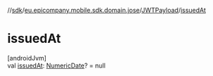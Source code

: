//[sdk](../../../index.md)/[eu.epicompany.mobile.sdk.domain.jose](../index.md)/[JWTPayload](index.md)/[issuedAt](issued-at.md)

# issuedAt

[androidJvm]\
val [issuedAt](issued-at.md): [NumericDate](../-numeric-date/index.md)? = null

